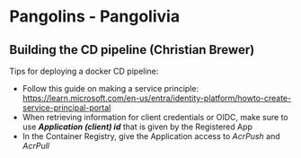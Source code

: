 # Pangolins - Pangolivia

## Building the CD pipeline (Christian Brewer)

Tips for deploying a docker CD pipeline:
- Follow this guide on making a service principle: https://learn.microsoft.com/en-us/entra/identity-platform/howto-create-service-principal-portal
- When retrieving information for client credentials or OIDC, make sure to use ***Application (client) id*** that is given by the Registered App
- In the Container Registry, give the Application access to *AcrPush* and *AcrPull*

